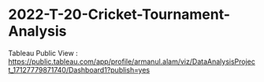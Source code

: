 # 2022-T-20-Cricket-Tournament-Analysis
Tableau Public View : https://public.tableau.com/app/profile/armanul.alam/viz/DataAnalysisProject_17127779871740/Dashboard1?publish=yes

